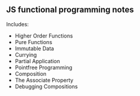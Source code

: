## JS functional programming notes

Includes:
- Higher Order Functions
- Pure Functions
- Immutable Data
- Currying
- Partial Application
- Pointfree Programming
- Composition
- The Associate Property
- Debugging Compositions

